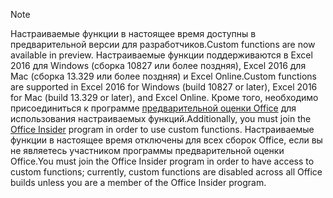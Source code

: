> [!NOTE]
> <span data-ttu-id="6af1f-101">Настраиваемые функции в настоящее время доступны в предварительной версии для разработчиков.</span><span class="sxs-lookup"><span data-stu-id="6af1f-101">Custom functions are now available in preview.</span></span> <span data-ttu-id="6af1f-102">Настраиваемые функции поддерживаются в Excel 2016 для Windows (сборка 10827 или более поздняя), Excel 2016 для Mac (сборка 13.329 или более поздняя) и Excel Online.</span><span class="sxs-lookup"><span data-stu-id="6af1f-102">Custom functions are supported in Excel 2016 for Windows (build 10827 or later), Excel 2016 for Mac (build 13.329 or later), and Excel Online.</span></span> <span data-ttu-id="6af1f-103">Кроме того, необходимо присоединиться к программе [предварительной оценки Office](https://products.office.com/office-insider) для использования настраиваемых функций.</span><span class="sxs-lookup"><span data-stu-id="6af1f-103">Additionally, you must join the [Office Insider](https://products.office.com/office-insider) program in order to use custom functions.</span></span> <span data-ttu-id="6af1f-104">Настраиваемые функции в настоящее время отключены для всех сборок Office, если вы не являетесь участником программы предварительной оценки Office.</span><span class="sxs-lookup"><span data-stu-id="6af1f-104">You must join the Office Insider program in order to have access to custom functions; currently, custom functions are disabled across all Office builds unless you are a member of the Office Insider program.</span></span>